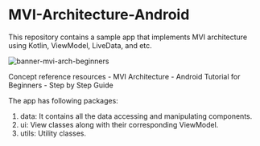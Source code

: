 # MVI-Architecture-Android

This repository contains a sample app that implements MVI architecture using Kotlin, ViewModel, LiveData, and etc.

![banner-mvi-arch-beginners](https://user-images.githubusercontent.com/73651340/178037585-33b0febf-fac2-462a-89ea-7998a7dfafc0.png)

Concept reference resources - MVI Architecture - Android Tutorial for Beginners - Step by Step Guide

The app has following packages:

1. data: It contains all the data accessing and manipulating components.
2. ui: View classes along with their corresponding ViewModel.
3. utils: Utility classes.
